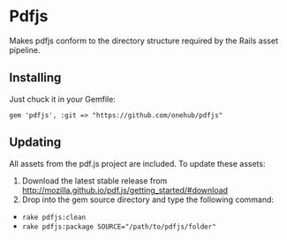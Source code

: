 # Pdfjs

Makes pdfjs conform to the directory structure required by the Rails asset pipeline.

## Installing

Just chuck it in your Gemfile:
```
gem 'pdfjs', :git => "https://github.com/onehub/pdfjs"
```

## Updating

All assets from the pdf.js project are included. To update these assets:

1. Download the latest stable release from <http://mozilla.github.io/pdf.js/getting_started/#download>
2. Drop into the gem source directory and type the following command:

-  `rake pdfjs:clean`
-  `rake pdfjs:package SOURCE="/path/to/pdfjs/folder"`

